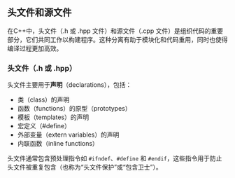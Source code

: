 ## 头文件和源文件

在C++中，头文件（.h 或 .hpp 文件）和源文件（.cpp 文件）是组织代码的重要部分，它们共同工作以构建程序。这种分离有助于模块化和代码重用，同时也使得编译过程更加高效。

### 头文件（.h 或 .hpp）

头文件主要用于**声明**（declarations），包括：

- 类（class）的声明
- 函数（functions）的原型（prototypes）
- 模板（templates）的声明
- 宏定义（#define）
- 外部变量（extern variables）的声明
- 内联函数（inline functions）

头文件通常包含预处理指令如 `#ifndef`、`#define` 和 `#endif`，这些指令用于防止头文件被重复包含（也称为“头文件保护”或“包含卫士”）。























